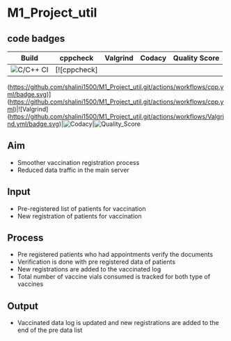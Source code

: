 # M1_Project_util

## code badges
|Build|cppcheck|Valgrind|Codacy|Quality Score
|:--:|:--:|:--:|:--:|:--:|
|![C/C++ CI](https://github.com/shalini1500/M1_Project_util.git/actions/workflows/build.yml/badge.svg)|[![cppcheck]
(https://github.com/shalini1500/M1_Project_util.git/actions/workflows/cpp.yml/badge.svg)]
(https://github.com/shalini1500/M1_Project_util.git/actions/workflows/cpp.yml)|![Valgrind]
(https://github.com/shalini1500/M1_Project_util.git/actions/workflows/Valgrind.yml/badge.svg)|![Codacy](https://api.codiga.io/project/30962/status/svg)|![Quality_Score](https://api.codiga.io/project/30962/score/svg)


## Aim
* Smoother vaccination registration process
* Reduced data traffic in the main server
## Input
* Pre-registered list of patients for vaccination
* New registration of patients for vaccination
## Process
* Pre registered patients who had appointments verify the documents
* Verification is done with pre registered data of patients
* New registrations are added to the vaccinated log
* Total number of vaccine vials consumed is tracked for both type of vaccines
## Output
* Vaccinated data log is updated and new registrations are added to the end of the pre data list
